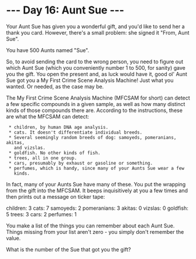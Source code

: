 # --- Day 16: Aunt Sue ---

   Your Aunt Sue has given you a wonderful gift, and you'd like to send her a
   thank you card. However, there's a small problem: she signed it "From,
   Aunt Sue".

   You have 500 Aunts named "Sue".

   So, to avoid sending the card to the wrong person, you need to figure out
   which Aunt Sue (which you conveniently number 1 to 500, for sanity) gave
   you the gift. You open the present and, as luck would have it, good ol'
   Aunt Sue got you a My First Crime Scene Analysis Machine! Just what you
   wanted. Or needed, as the case may be.

   The My First Crime Scene Analysis Machine (MFCSAM for short) can detect a
   few specific compounds in a given sample, as well as how many distinct
   kinds of those compounds there are. According to the instructions, these
   are what the MFCSAM can detect:

     * children, by human DNA age analysis.
     * cats. It doesn't differentiate individual breeds.
     * Several seemingly random breeds of dog: samoyeds, pomeranians, akitas,
       and vizslas.
     * goldfish. No other kinds of fish.
     * trees, all in one group.
     * cars, presumably by exhaust or gasoline or something.
     * perfumes, which is handy, since many of your Aunts Sue wear a few
       kinds.

   In fact, many of your Aunts Sue have many of these. You put the wrapping
   from the gift into the MFCSAM. It beeps inquisitively at you a few times
   and then prints out a message on ticker tape:

 children: 3
 cats: 7
 samoyeds: 2
 pomeranians: 3
 akitas: 0
 vizslas: 0
 goldfish: 5
 trees: 3
 cars: 2
 perfumes: 1

   You make a list of the things you can remember about each Aunt Sue. Things
   missing from your list aren't zero - you simply don't remember the value.

   What is the number of the Sue that got you the gift?

